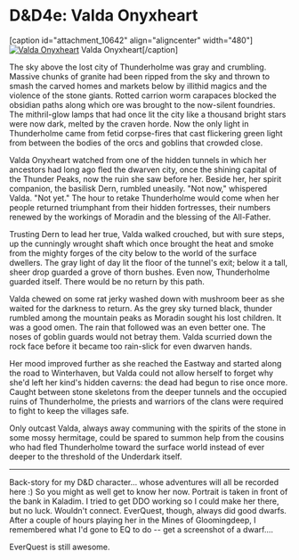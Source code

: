 # D&D4e: Valda Onyxheart

[caption id="attachment\_10642" align="aligncenter" width="480"][![](http://westkarana.com/wp-content/uploads/2013/02/eqgame-2013-02-03-10-52-17-08-480x343.jpg "Valda Onyxheart")](http://westkarana.com/wp-content/uploads/2013/02/eqgame-2013-02-03-10-52-17-08.jpg) Valda Onyxheart[/caption]

The sky above the lost city of Thunderholme was gray and crumbling. Massive chunks of granite had been ripped from the sky and thrown to smash the carved homes and markets below by illithid magics and the violence of the stone giants. Rotted carrion worm carapaces blocked the obsidian paths along which ore was brought to the now-silent foundries. The mithril-glow lamps that had once lit the city like a thousand bright stars were now dark, melted by the craven horde. Now the only light in Thunderholme came from fetid corpse-fires that cast flickering green light from between the bodies of the orcs and goblins that crowded close.

Valda Onyxheart watched from one of the hidden tunnels in which her ancestors had long ago fled the dwarven city, once the shining capital of the Thunder Peaks, now the ruin she saw before her. Beside her, her spirit companion, the basilisk Dern, rumbled uneasily. "Not now," whispered Valda. "Not yet." The hour to retake Thunderholme would come when her people returned triumphant from their hidden fortresses, their numbers renewed by the workings of Moradin and the blessing of the All-Father.

Trusting Dern to lead her true, Valda walked crouched, but with sure steps, up the cunningly wrought shaft which once brought the heat and smoke from the mighty forges of the city below to the world of the surface dwellers. The gray light of day lit the floor of the tunnel's exit; below it a tall, sheer drop guarded a grove of thorn bushes. Even now, Thunderholme guarded itself. There would be no return by this path.

Valda chewed on some rat jerky washed down with mushroom beer as she waited for the darkness to return. As the grey sky turned black, thunder rumbled among the mountain peaks as Moradin sought his lost children. It was a good omen. The rain that followed was an even better one. The noses of goblin guards would not betray them. Valda scurried down the rock face before it became too rain-slick for even dwarven hands.

Her mood improved further as she reached the Eastway and started along the road to Winterhaven, but Valda could not allow herself to forget why she'd left her kind's hidden caverns: the dead had begun to rise once more. Caught between stone skeletons from the deeper tunnels and the occupied ruins of Thunderholme, the priests and warriors of the clans were required to fight to keep the villages safe.

Only outcast Valda, always away communing with the spirits of the stone in some mossy hermitage, could be spared to summon help from the cousins who had fled Thunderholme toward the surface world instead of ever deeper to the threshold of the Underdark itself.

---

Back-story for my D&D character... whose adventures will all be recorded here :) So you might as well get to know her now. Portrait is taken in front of the bank in Kaladim. I tried to get DDO working so I could make her there, but no luck. Wouldn't connect. EverQuest, though, always did good dwarfs. After a couple of hours playing her in the Mines of Gloomingdeep, I remembered what I'd gone to EQ to do -- get a screenshot of a dwarf....

EverQuest is still awesome.

